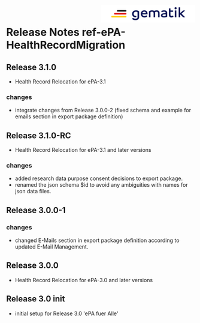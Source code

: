 <img align="right" width="250" height="47" src="images/Gematik_Logo_Flag_With_Background.png"/> <br/>    
 
# Release Notes ref-ePA-HealthRecordMigration
## Release 3.1.0
- Health Record Relocation for ePA-3.1
### changes
- integrate changes from Release 3.0.0-2 (fixed schema and example for emails section in export package definition)
## Release 3.1.0-RC
- Health Record Relocation for ePA-3.1 and later versions
### changes
- added research data purpose consent decisions to export package.
- renamed the json schema $id to avoid any ambiguities with names for json data files. 
## Release 3.0.0-1
### changes
- changed E-Mails section in export package definition according to updated E-Mail Management.
## Release 3.0.0
- Health Record Relocation for ePA-3.0 and later versions
## Release 3.0 init
- initial setup for Release 3.0 'ePA fuer Alle'
